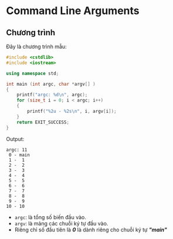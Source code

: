# Command Line Arguments

## Chương trình

Đây là chương trình mẫu:

```c++ title="main.cpp"
#include <cstdlib>
#include <iostream>

using namespace std; 

int main (int argc, char *argv[] )
{
	printf("argc: %d\n", argc);
	for (size_t i = 0; i < argc; i++)
	{
		printf("%2u - %2s\n", i, argv[i]);
	}
	return EXIT_SUCCESS; 
}
```

Output:

```text title="output"
argc: 11
 0 - main
 1 -  1
 2 -  2
 3 -  3
 4 -  4
 5 -  5
 6 -  6
 7 -  7
 8 -  8
 9 -  9
10 - 10
```

- `argc`: là tổng số biến đầu vào.
- `argv`: là mảng các chuỗi ký tự đầu vào.
- Riêng chỉ số đầu tiên là ___0___ là dành riêng cho chuỗi ký tự ___"main"___